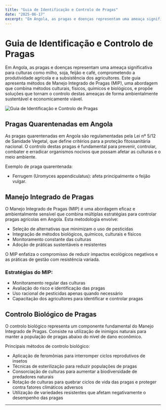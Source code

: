 ```yaml
---
title: "Guia de Identificação e Controlo de Pragas"
date: "2025-06-17"
excerpt: "Em Angola, as pragas e doenças representam uma ameaça significativa para culturas como milho, soja, feijão e café, comprometendo a produtividade agrícola e a subsistência dos agricultores. Este guia apresenta métodos de Manejo Integrado de Pragas (MIP), combinando técnicas culturais, físicas, químicas e biológicas para um controlo sustentável e economicamente viável."
---
```


# Guia de Identificação e Controlo de Pragas

Em Angola, as pragas e doenças representam uma ameaça significativa para culturas como milho, soja, feijão e café, comprometendo a produtividade agrícola e a subsistência dos agricultores. Este guia apresenta métodos de Manejo Integrado de Pragas (MIP), uma abordagem que combina métodos culturais, físicos, químicos e biológicos, e propõe soluções que tornam o controlo destas ameaças de forma ambientalmente sustentável e economicamente viável.

![Guia de Identificação e Controlo de Pragas](images/Guia-de-Identificacao-e-Controlo-de-Pragas.jpg)

## Pragas Quarentenadas em Angola

As pragas quarentenadas em Angola são regulamentadas pela Lei nº 5/12 de Sanidade Vegetal, que define critérios para a proteção fitossanitária nacional. O controlo destas pragas é fundamental para prevenir, controlar, combater e erradicar organismos nocivos que possam afetar as culturas e o meio ambiente.

Exemplo de praga quarentenada:
- Ferrugem (Uromyces appendiculatus): afeta principalmente o feijão vulgar.

## Manejo Integrado de Pragas

O Manejo Integrado de Pragas (MIP) é uma abordagem eficaz e ambientalmente sensível que combina múltiplas estratégias para controlar pragas agrícolas em Angola. Esta metodologia envolve:
- Seleção de alternativas que minimizam o uso de pesticidas
- Integração de métodos biológicos, químicos, culturais e físicos
- Monitoramento constante das culturas
- Adoção de práticas sustentáveis e resistentes

O MIP enfatiza o compromisso de reduzir impactos ecológicos negativos e as práticas de gestão com resistência variada.

### Estratégias do MIP:
- Monitoramento regular das culturas
- Avaliação do risco e identificação das pragas
- Uso racional de pesticidas apenas quando necessário
- Capacitação dos agricultores para identificar e controlar pragas

## Controlo Biológico de Pragas

O controlo biológico representa um componente fundamental do Manejo Integrado de Pragas. Consiste na utilização de inimigos naturais para manter a população de pragas abaixo do nível de dano econômico.

Principais métodos de controlo biológico:
- Aplicação de feromônias para interromper ciclos reprodutivos de insetos
- Técnicas de esterilização para reduzir populações de pragas
- Consorciação de culturas para aumentar a biodiversidade de predadores naturais
- Rotação de culturas para quebrar ciclos de vida das pragas e proteger contra fatores climáticos adversos
- Utilização de variedades resistentes que afetam negativamente o desempenho das pragas

---

